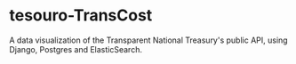 # tesouro-TransCost
A data visualization of the Transparent National Treasury's public API, using Django, Postgres and ElasticSearch.
